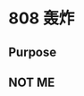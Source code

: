 # 808 轰炸

## Purpose

<BilibiliPlayer
  base-src="//player.bilibili.com/player.html?isOutside=true&aid=489590682&bvid=BV1BN41187RX&cid=1230199189&p=1"
/>

## NOT ME

<BilibiliPlayer
  base-src="//player.bilibili.com/player.html?isOutside=true&aid=710129924&bvid=BV1UQ4y1M7mW&cid=175332866&p=1"
/>